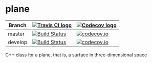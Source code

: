 # plane

Branch|[![Travis CI logo](TravisCI.png)](https://travis-ci.com)|[![Codecov logo](Codecov.png)](https://www.codecov.io)
---|---|---
master|[![Build Status](https://travis-ci.com/richelbilderbeek/plane.svg?branch=master)](https://travis-ci.com/richelbilderbeek/plane) | [![codecov.io](https://codecov.io/github/richelbilderbeek/plane/coverage.svg?branch=master)](https://codecov.io/github/richelbilderbeek/plane?branch=master)
develop|[![Build Status](https://travis-ci.com/richelbilderbeek/plane.svg?branch=develop)](https://travis-ci.com/richelbilderbeek/plane) | [![codecov.io](https://codecov.io/github/richelbilderbeek/plane/coverage.svg?branch=develop)](https://codecov.io/github/richelbilderbeek/plane?branch=develop)

C++ class for a plane, that is, a surface in three-dimensional space 
